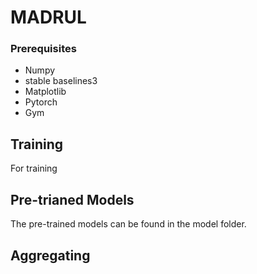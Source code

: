# MADRUL

### Prerequisites

* Numpy 
* stable baselines3
* Matplotlib
* Pytorch
* Gym

## Training
For training

## Pre-trianed Models
The pre-trained models can be found in the model folder. 

## Aggregating
